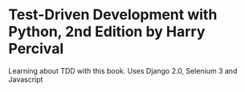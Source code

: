 # Test-Driven Development with Python, 2nd Edition by Harry Percival

Learning about TDD with this book. Uses Django 2.0, Selenium 3 and Javascript
